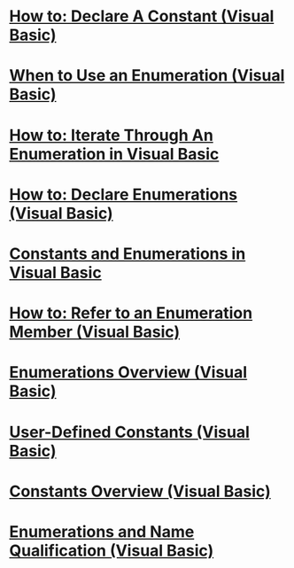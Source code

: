 # [How to: Declare A Constant (Visual Basic)](how-to-declare-a-constant.md)
# [When to Use an Enumeration (Visual Basic)](when-to-use-an-enumeration.md)
# [How to: Iterate Through An Enumeration in Visual Basic](how-to-iterate-through-an-enumeration.md)
# [How to: Declare Enumerations (Visual Basic)](how-to-declare-enumerations.md)
# [Constants and Enumerations in Visual Basic](index.md)
# [How to: Refer to an Enumeration Member (Visual Basic)](how-to-refer-to-an-enumeration-member.md)
# [Enumerations Overview (Visual Basic)](enumerations-overview.md)
# [User-Defined Constants (Visual Basic)](user-defined-constants.md)
# [Constants Overview (Visual Basic)](constants-overview.md)
# [Enumerations and Name Qualification (Visual Basic)](enumerations-and-name-qualification.md)
